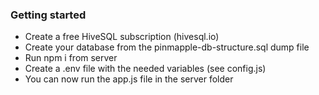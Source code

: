 ### Getting started

- Create a free HiveSQL subscription (hivesql.io)
- Create your database from the pinmapple-db-structure.sql dump file
- Run npm i from server
- Create a .env file with the needed variables (see config.js)
- You can now run the app.js file in the server folder
